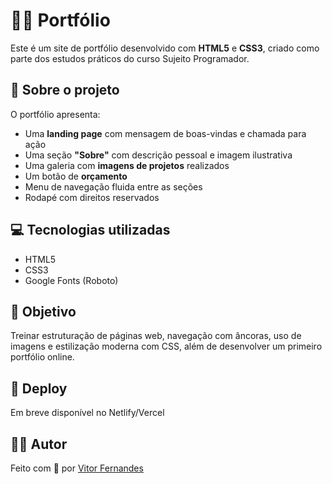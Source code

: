 # 🧑‍💻 Portfólio 

Este é um site de portfólio desenvolvido com **HTML5** e **CSS3**, criado como parte dos estudos práticos do curso Sujeito Programador.

## 📄 Sobre o projeto

O portfólio apresenta:
- Uma **landing page** com mensagem de boas-vindas e chamada para ação
- Uma seção **"Sobre"** com descrição pessoal e imagem ilustrativa
- Uma galeria com **imagens de projetos** realizados
- Um botão de **orçamento**
- Menu de navegação fluida entre as seções
- Rodapé com direitos reservados

## 💻 Tecnologias utilizadas

- HTML5
- CSS3
- Google Fonts (Roboto)

## 🎯 Objetivo

Treinar estruturação de páginas web, navegação com âncoras, uso de imagens e estilização moderna com CSS, além de desenvolver um primeiro portfólio online.

## 🔗 Deploy

Em breve disponível no Netlify/Vercel

## 👨‍🎓 Autor

Feito com 💙 por [Vitor Fernandes](https://github.com/VitorFernandes00)
